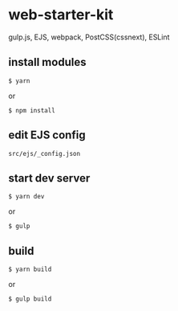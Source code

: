 # web-starter-kit
gulp.js, EJS, webpack, PostCSS(cssnext), ESLint

## install modules
```
$ yarn
```
or
```
$ npm install
```

## edit EJS config
```
src/ejs/_config.json
```

## start dev server
```
$ yarn dev
```
or
```
$ gulp
```

## build
```
$ yarn build
```
or
```
$ gulp build
```
